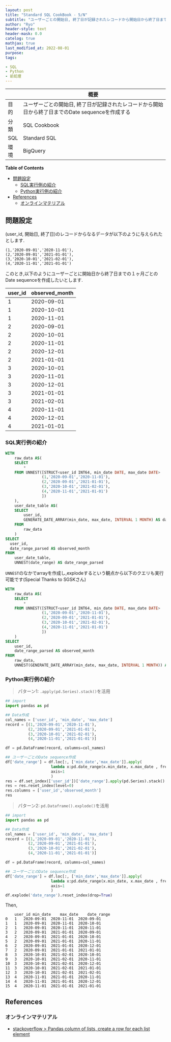 ```yaml
---
layout: post
title: "Standard SQL CookBook - 5/N"
subtitle: "ユーザーごとの開始日, 終了日が記録されたレコードから開始日から終了日までのDate sequenceを作成する"
author: "Ryo"
header-style: text
header-mask: 0.0
catelog: true
mathjax: true
last_modified_at: 2022-08-01
purpose: 
tags:

- SQL
- Python
- 前処理
---
```


||概要|
|---|---|
|目的|ユーザーごとの開始日, 終了日が記録されたレコードから開始日から終了日までのDate sequenceを作成する|
|分類|SQL Cookbook|
|SQL|Standard SQL|
|環境|BigQuery|


**Table of Contents**
<!-- START doctoc generated TOC please keep comment here to allow auto update -->
<!-- DON'T EDIT THIS SECTION, INSTEAD RE-RUN doctoc TO UPDATE -->

- [問題設定](#%E5%95%8F%E9%A1%8C%E8%A8%AD%E5%AE%9A)
  - [SQL実行例の紹介](#sql%E5%AE%9F%E8%A1%8C%E4%BE%8B%E3%81%AE%E7%B4%B9%E4%BB%8B)
  - [Python実行例の紹介](#python%E5%AE%9F%E8%A1%8C%E4%BE%8B%E3%81%AE%E7%B4%B9%E4%BB%8B)
- [References](#references)
  - [オンラインマテリアル](#%E3%82%AA%E3%83%B3%E3%83%A9%E3%82%A4%E3%83%B3%E3%83%9E%E3%83%86%E3%83%AA%E3%82%A2%E3%83%AB)

<!-- END doctoc generated TOC please keep comment here to allow auto update -->

## 問題設定

(user_id, 開始日, 終了日)のレコードからなるデータが以下のように与えられたとします.

```
(1,'2020-09-01','2020-11-01'),
(2,'2020-09-01','2021-01-01'),
(3,'2020-10-01','2021-02-01'),
(4,'2020-11-01','2021-01-01')
```

このとき,以下のようにユーザーごとに開始日から終了日までの１ヶ月ごとのDate sequenceを作成したいとします.

user_id|observed_month
---|---
1|2020-09-01
1|2020-10-01
1|2020-11-01
2|2020-09-01
2|2020-10-01
2|2020-11-01
2|2020-12-01
2|2021-01-01
3|2020-10-01
3|2020-11-01
3|2020-12-01
3|2021-01-01
3|2021-02-01
4|2020-11-01
4|2020-12-01
4|2021-01-01

### SQL実行例の紹介

```sql
WITH 
    raw_data AS(
    SELECT
        * 
    FROM UNNEST([STRUCT<user_id INT64, min_date DATE, max_date DATE>
                (1,'2020-09-01','2020-11-01'),
                (2,'2020-09-01','2021-01-01'),
                (3,'2020-10-01','2021-02-01'),
                (4,'2020-11-01','2021-01-01')
                ])     
    ),
    user_date_table AS(
    SELECT
        user_id,
        GENERATE_DATE_ARRAY(min_date, max_date, INTERVAL 1 MONTH) AS date_range
    FROM
        raw_data
    )
SELECT
  user_id,
  date_range_parsed AS observed_month
FROM
    user_date_table,
    UNNEST(date_range) AS date_range_parsed
```

`UNNEST`のなかでarrayを作成し,explodeするという観点から以下のクエリも実行可能です(Special Thanks to SGSKさん)

```sql
WITH 
    raw_data AS(
    SELECT
        * 
    FROM UNNEST([STRUCT<user_id INT64, min_date DATE, max_date DATE>
                (1,'2020-09-01','2020-11-01'),
                (2,'2020-09-01','2021-01-01'),
                (3,'2020-10-01','2021-02-01'),
                (4,'2020-11-01','2021-01-01')
                ])     
    )
SELECT
    user_id,
    date_range_parsed AS observed_month
FROM
    raw_data,
    UNNEST(GENERATE_DATE_ARRAY(min_date, max_date, INTERVAL 1 MONTH)) AS date_range_parsed
```

### Python実行例の紹介

> パターン1: `.apply(pd.Series).stack()`を活用

```python
## import
import pandas as pd

## Data作成
col_names = ['user_id', 'min_date', 'max_date']
record = [(1,'2020-09-01','2020-11-01'),
          (2,'2020-09-01','2021-01-01'),
          (3,'2020-10-01','2021-02-01'),
          (4,'2020-11-01','2021-01-01')]

df = pd.DataFrame(record, columns=col_names)

## ユーザーごとのDate sequence作成
df['date_range'] = df.loc[:, ['min_date','max_date']].apply(
                    lambda x:pd.date_range(x.min_date, x.max_date , freq='MS'),
                    axis=1
                    )
res = df.set_index(['user_id'])['date_range'].apply(pd.Series).stack()
res = res.reset_index(level=0)
res.columns = ['user_id','observed_month']
res
```

> パターン2: `pd.Dataframe().explode()`を活用

```python
## import
import pandas as pd

## Data作成
col_names = ['user_id', 'min_date', 'max_date']
record = [(1,'2020-09-01','2020-11-01'),
          (2,'2020-09-01','2021-01-01'),
          (3,'2020-10-01','2021-02-01'),
          (4,'2020-11-01','2021-01-01')]

df = pd.DataFrame(record, columns=col_names)

## ユーザーごとのDate sequence作成
df['date_range'] = df.loc[:, ['min_date','max_date']].apply(
                    lambda x:pd.date_range(x.min_date, x.max_date , freq='MS'),
                    axis=1
                    )
df.explode('date_range').reset_index(drop=True)
```

Then,

```
	user_id	min_date	max_date	date_range
0	1	2020-09-01	2020-11-01	2020-09-01
1	1	2020-09-01	2020-11-01	2020-10-01
2	1	2020-09-01	2020-11-01	2020-11-01
3	2	2020-09-01	2021-01-01	2020-09-01
4	2	2020-09-01	2021-01-01	2020-10-01
5	2	2020-09-01	2021-01-01	2020-11-01
6	2	2020-09-01	2021-01-01	2020-12-01
7	2	2020-09-01	2021-01-01	2021-01-01
8	3	2020-10-01	2021-02-01	2020-10-01
9	3	2020-10-01	2021-02-01	2020-11-01
10	3	2020-10-01	2021-02-01	2020-12-01
11	3	2020-10-01	2021-02-01	2021-01-01
12	3	2020-10-01	2021-02-01	2021-02-01
13	4	2020-11-01	2021-01-01	2020-11-01
14	4	2020-11-01	2021-01-01	2020-12-01
15	4	2020-11-01	2021-01-01	2021-01-01
```



## References
### オンラインマテリアル

- [stackoverflow > Pandas column of lists, create a row for each list element](https://stackoverflow.com/questions/27263805/pandas-column-of-lists-create-a-row-for-each-list-element)
